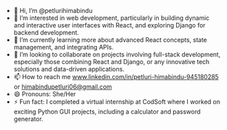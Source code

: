 - 👋 Hi, I’m @petlurihimabindu
- 👀 I’m interested in web development, particularly in building dynamic and interactive user interfaces with React, and exploring Django for backend development.
- 🌱 I’m currently learning more about advanced React concepts, state management, and integrating APIs.
- 💞️ I’m looking to collaborate on projects involving full-stack development, especially those combining React and Django, or any innovative tech solutions and data-driven applications.
- 📫 How to reach me www.linkedin.com/in/petluri-himabindu-945180285 or himabindupetluri06@gmail.com
- 😄 Pronouns: She/Her
- ⚡ Fun fact: I completed a virtual internship at CodSoft where I worked on exciting Python GUI projects, including a calculator and password generator.

<!---
petlurihima/petlurihima is a ✨ special ✨ repository because its `README.md` (this file) appears on your GitHub profile.
You can click the Preview link to take a look at your changes.
--->
